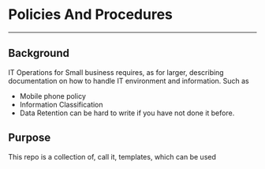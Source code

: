 # Policies And Procedures
---
## Background
IT Operations for Small business requires, as for larger, describing documentation on how to handle IT environment and information. 
Such as
* Mobile phone policy
* Information Classification
* Data Retention
can be hard to write if you have not done it before.
## Purpose
This repo is a collection of, call it, templates, which can be used

